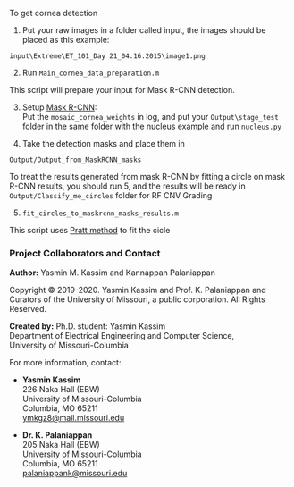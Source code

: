 To get cornea detection

1. Put your raw images in a folder called input, the images should be placed as this example:

``` input\Extreme\ET_101_Day 21_04.16.2015\image1.png ```

2. Run ```Main_cornea_data_preparation.m```

This script will prepare your input for Mask R-CNN detection.

3. Setup [Mask R-CNN](https://github.com/matterport/Mask_RCNN):  
Put the ```mosaic_cornea_weights``` in log, and put your ```Output\stage_test``` folder in the same folder with the nucleus example and run ```nucleus.py```

4. Take the detection masks and place them in 

```Output/Output_from_MaskRCNN_masks```

To treat the results generated from mask R-CNN by fitting a circle on mask R-CNN results, you should run 5, and the results will be ready in ```Output/Classify_me_circles``` folder for RF CNV Grading

5. ``` fit_circles_to_maskrcnn_masks_results.m ```
 
This script uses [Pratt method](https://www.mathworks.com/matlabcentral/fileexchange/22643-circle-fit-pratt-method) to fit the cicle

### Project Collaborators and Contact

**Author:** Yasmin M. Kassim and Kannappan Palaniappan

Copyright &copy; 2019-2020. Yasmin Kassim and Prof. K. Palaniappan and Curators of the University of Missouri, a public corporation. All Rights Reserved.

**Created by:** Ph.D. student: Yasmin Kassim  
Department of Electrical Engineering and Computer Science,  
University of Missouri-Columbia  

For more information, contact:

* **Yasmin Kassim**  
226 Naka Hall (EBW)  
University of Missouri-Columbia  
Columbia, MO 65211  
ymkgz8@mail.missouri.edu  


* **Dr. K. Palaniappan**  
205 Naka Hall (EBW)  
University of Missouri-Columbia  
Columbia, MO 65211  
palaniappank@missouri.edu  
